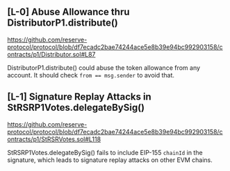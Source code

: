 ## [L-0] Abuse Allowance thru DistributorP1.distribute()

https://github.com/reserve-protocol/protocol/blob/df7ecadc2bae74244ace5e8b39e94bc992903158/contracts/p1/Distributor.sol#L87

DistributorP1.distribute() could abuse the token allowance from any account. It should check `from == msg.sender` to avoid that.

## [L-1] Signature Replay Attacks in StRSRP1Votes.delegateBySig()

https://github.com/reserve-protocol/protocol/blob/df7ecadc2bae74244ace5e8b39e94bc992903158/contracts/p1/StRSRVotes.sol#L118

StRSRP1Votes.delegateBySig() fails to include EIP-155 `chainId` in the signature, which leads to signature replay attacks on other EVM chains.
